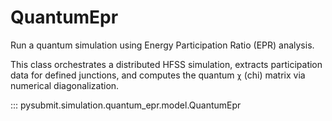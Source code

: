 # QuantumEpr

Run a quantum simulation using Energy Participation Ratio (EPR) analysis.

This class orchestrates a distributed HFSS simulation, extracts participation data
for defined junctions, and computes the quantum `χ` (chi) matrix via numerical diagonalization.

::: pysubmit.simulation.quantum_epr.model.QuantumEpr

